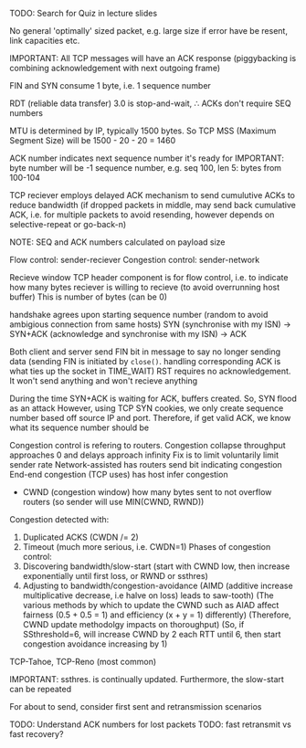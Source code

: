 <!-- SPDX-License-Identifier: zlib-acknowledgement -->

TODO: Search for Quiz in lecture slides

No general 'optimally' sized packet, e.g. large size if error have be resent, link capacities etc.

IMPORTANT: All TCP messages will have an ACK response 
(piggybacking is combining acknowledgement with next outgoing frame)

FIN and SYN consume 1 byte, i.e. 1 sequence number

RDT (reliable data transfer) 3.0 is stop-and-wait, ∴ ACKs don't require SEQ numbers

MTU is determined by IP, typically 1500 bytes.
So TCP MSS (Maximum Segment Size) will be 1500 - 20 - 20 = 1460

ACK number indicates next sequence number it's ready for
IMPORTANT: byte number will be -1 sequence number, e.g. seq 100, len 5: bytes from 100-104

TCP reciever employs delayed ACK mechanism to send cumulutive ACKs to reduce bandwidth
(if dropped packets in middle, may send back cumulative ACK, i.e. for multiple packets to avoid resending, however depends on selective-repeat or go-back-n)

NOTE: SEQ and ACK numbers calculated on payload size

Flow control: sender-reciever
Congestion control: sender-network

Recieve window TCP header component is for flow control, i.e. to indicate how many bytes reciever is willing to recieve (to avoid overrunning host buffer)
This is number of bytes (can be 0) 

handshake agrees upon starting sequence number (random to avoid ambigious connection from same hosts)
SYN (synchronise with my ISN) -> SYN+ACK (acknowledge and synchronise with my ISN) -> ACK

Both client and server send FIN bit in message to say no longer sending data
(sending FIN is initiated by `close()`. handling corresponding ACK is what ties up the socket in TIME_WAIT)
RST requires no acknowledgement. It won't send anything and won't recieve anything

During the time SYN+ACK is waiting for ACK, buffers created. So, SYN flood as an attack
However, using TCP SYN cookies, we only create sequence number based off source IP and port.
Therefore, if get valid ACK, we know what its sequence number should be

Congestion control is refering to routers.
Congestion collapse throughput approaches 0 and delays approach infinity
Fix is to limit voluntarily limit sender rate
Network-assisted has routers send bit indicating congestion
End-end congestion (TCP uses) has host infer congestion
  * CWND (congestion window) how many bytes sent to not overflow routers (so sender will use MIN(CWND, RWND))

Congestion detected with:
  1. Duplicated ACKS (CWDN /= 2)
  2. Timeout (much more serious, i.e. CWDN=1)
Phases of congestion control:
  1. Discovering bandwidth/slow-start (start with CWND low, then increase exponentially until first loss, or RWND or ssthres)
  2. Adjusting to bandwidth/congestion-avoidance (AIMD (additive increase multiplicative decrease, i.e halve on loss) leads to saw-tooth)
  (The various methods by which to update the CWND such as AIAD affect fairness (0.5 + 0.5 = 1) and efficiency (x + y = 1) differently)
  (Therefore, CWND update methodolgy impacts on thoroughput)
  (So, if SSthreshold=6, will increase CWND by 2 each RTT until 6, then start congestion avoidance increasing by 1)

TCP-Tahoe, TCP-Reno (most common)

IMPORTANT: ssthres. is continually updated.
Furthermore, the slow-start can be repeated

For about to send, consider first sent and retransmission scenarios

TODO: Understand ACK numbers for lost packets
TODO: fast retransmit vs fast recovery?
